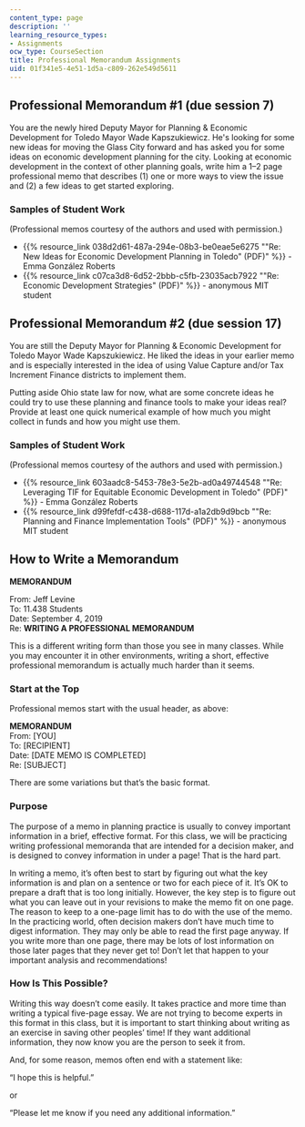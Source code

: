 ```yaml
---
content_type: page
description: ''
learning_resource_types:
- Assignments
ocw_type: CourseSection
title: Professional Memorandum Assignments
uid: 01f341e5-4e51-1d5a-c809-262e549d5611
---
```


Professional Memorandum #1 (due session 7)
------------------------------------------

You are the newly hired Deputy Mayor for Planning & Economic Development for Toledo Mayor Wade Kapszukiewicz. He's looking for some new ideas for moving the Glass City forward and has asked you for some ideas on economic development planning for the city. Looking at economic development in the context of other planning goals, write him a 1–2 page professional memo that describes (1) one or more ways to view the issue and (2) a few ideas to get started exploring.

### Samples of Student Work

(Professional memos courtesy of the authors and used with permission.)

*   {{% resource_link 038d2d61-487a-294e-08b3-be0eae5e6275 "\"Re: New Ideas for Economic Development Planning in Toledo\" (PDF)" %}} - Emma González Roberts
*   {{% resource_link c07ca3d8-6d52-2bbb-c5fb-23035acb7922 "\"Re: Economic Development Strategies\" (PDF)" %}} - anonymous MIT student

Professional Memorandum #2 (due session 17)
-------------------------------------------

You are still the Deputy Mayor for Planning & Economic Development for Toledo Mayor Wade Kapszukiewicz. He liked the ideas in your earlier memo and is especially interested in the idea of using Value Capture and/or Tax Increment Finance districts to implement them.

Putting aside Ohio state law for now, what are some concrete ideas he could try to use these planning and finance tools to make your ideas real? Provide at least one quick numerical example of how much you might collect in funds and how you might use them.

### Samples of Student Work

(Professional memos courtesy of the authors and used with permission.)

*   {{% resource_link 603aadc8-5453-78e3-5e2b-ad0a49744548 "\"Re: Leveraging TIF for Equitable Economic Development in Toledo\" (PDF)" %}} - Emma González Roberts
*   {{% resource_link d99fefdf-c438-d688-117d-a1a2db9d9bcb "\"Re: Planning and Finance Implementation Tools\" (PDF)" %}} - anonymous MIT student

How to Write a Memorandum
-------------------------

**MEMORANDUM**

From: Jeff Levine  
To: 11.438 Students  
Date: September 4, 2019  
Re: **WRITING A PROFESSIONAL MEMORANDUM**

This is a different writing form than those you see in many classes. While you may encounter it in other environments, writing a short, effective professional memorandum is actually much harder than it seems.

### Start at the Top

Professional memos start with the usual header, as above:

**MEMORANDUM**  
From: \[YOU\]  
To: \[RECIPIENT\]  
Date: \[DATE MEMO IS COMPLETED\]  
Re: \[SUBJECT\]

There are some variations but that’s the basic format.

### Purpose

The purpose of a memo in planning practice is usually to convey important information in a brief, effective format. For this class, we will be practicing writing professional memoranda that are intended for a decision maker, and is designed to convey information in under a page! That is the hard part.

In writing a memo, it’s often best to start by figuring out what the key information is and plan on a sentence or two for each piece of it. It’s OK to prepare a draft that is too long initially. However, the key step is to figure out what you can leave out in your revisions to make the memo fit on one page. The reason to keep to a one-page limit has to do with the use of the memo. In the practicing world, often decision makers don’t have much time to digest information. They may only be able to read the first page anyway. If you write more than one page, there may be lots of lost information on those later pages that they never get to! Don’t let that happen to your important analysis and recommendations!

### How Is This Possible?

Writing this way doesn’t come easily. It takes practice and more time than writing a typical five-page essay. We are not trying to become experts in this format in this class, but it is important to start thinking about writing as an exercise in saving other peoples’ time! If they want additional information, they now know you are the person to seek it from.

And, for some reason, memos often end with a statement like:

“I hope this is helpful.”

or

“Please let me know if you need any additional information.”